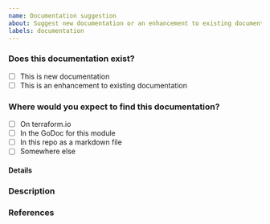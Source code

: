 ```yaml
---
name: Documentation suggestion
about: Suggest new documentation or an enhancement to existing documentation.
labels: documentation
---
```


### Does this documentation exist?

* [ ] This is new documentation
* [ ] This is an enhancement to existing documentation

### Where would you expect to find this documentation?

* [ ] On terraform.io
* [ ] In the GoDoc for this module
* [ ] In this repo as a markdown file
* [ ] Somewhere else

#### Details

<!---
Please supply as much information about where you'd expect to find this
documentation as possible. Specific functions or variables you would look for
the GoDoc, specific pages or sections of terraform.io, etc.
-->

### Description
<!---
Describe the documentation you were looking for or are proposing. What
questions would it answer? What would it help users do? Who is the intended
audience? What bugs, misunderstandings, or confusion would it prevent?
Specific, concrete examples help us understand the desired impact you're going
for.
-->

### References
<!--
Are there any other GitHub issues, whether open or closed, that are related to
the documentation you're suggesting? If so, please create a list below that
mentions each of them. For example:

- #6017
-->
